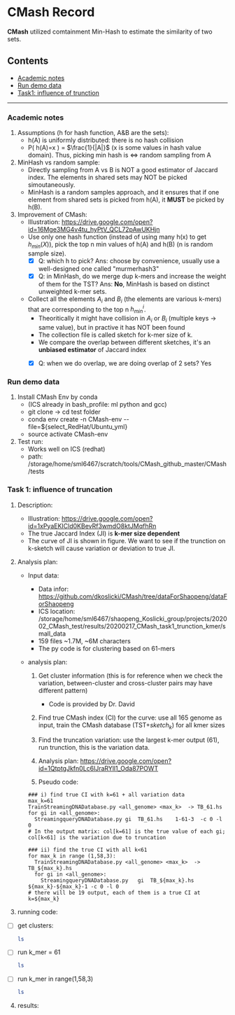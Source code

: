 # CMash Record

**CMash** utilized comtainment Min-Hash to estimate the similarity of two sets.



## **Contents**

- [Academic notes](#notes)
- [Run demo data](#demo)
- [Task1: influence of trunction](#task1)



---

### Academic notes <a name="notes"></a>

1. Assumptions (h for hash function, A&B are the sets):
   - h(A) is uniformly distributed: there is no hash collision
   - P( h(A)=x ) = $\frac{1}{|A|}$ (x is some values in hash value domain). Thus, picking min hash is <=> random sampling from A
2. MinHash vs random sample:
   - Directly sampling from A vs B is NOT a good estimator of Jaccard index. The elements in shared sets may NOT be picked simoutaneously.
   - MinHash is a random samples approach, and it ensures that if one element from shared sets is picked from h(A), it **MUST** be picked by h(B).
3. Improvement of CMash:
   - Illustration: https://drive.google.com/open?id=16Mge3MG4v4tu_hyPtV_QCL72pAwUKHjn
   - Use only one hash function (instead of using many h(x) to get $h_{min}(X)$), pick the top n min values of h(A) and h(B) (n is random sample size).
     - [x] Q: which h to pick? Ans: choose by convenience, usually use a well-designed one called "murmerhash3"
     - [x] Q: in MinHash, do we merge dup k-mers and increase the weight of them for the TST? Ans: **No**, MinHash is based on distinct unweighted k-mer sets.
   - Collect all the elements $A_i$ and $B_i$ (the elements are various k-mers) that are corresponding to the top n $h^{i}_{min}$. 
     - Theoritically it might have collision in $A_i$ or $B_i$ (multiple keys -> same value), but in practive it has NOT been found
     - The collection file is called sketch for k-mer size of k.
     - We compare the overlap between different sketches, it's an **unbiased estimator** of Jaccard index
     - [x] Q: when we do overlap, we are doing overlap of 2 sets? Yes



### Run demo data <a name="demo"></a>

1. Install CMash Env by conda
   - (ICS already in bash_profile: ml python and gcc)
   - git clone -> cd test folder
   - conda env create -n CMash-env --file=${select_RedHat/Ubuntu_yml}
   - source activate CMash-env
2. Test run:
   - Works well on ICS (redhat)
   - path: /storage/home/sml6467/scratch/tools/CMash_github_master/CMash/tests

     

### Task 1: influence of truncation <a name="task1"></a>

1. Description: 

   - Illustration: https://drive.google.com/open?id=1xPyaEKICld0KBevRf3wmdO8ktJMqfhRn
   - The true Jaccard Index (JI) is **k-mer size dependent**
   - The curve of JI is shown in figure. We want to see if the trunction on k-sketch will cause variation or deviation to true JI. 

2. Analysis plan:

   - Input data: 

     - Data infor: https://github.com/dkoslicki/CMash/tree/dataForShaopeng/dataForShaopeng
     - ICS location: /storage/home/sml6467/shaopeng_Koslicki_group/projects/202002_CMash_test/results/20200217_CMash_task1_trunction_kmer/small_data
     - 159 files ~1.7M, ~6M characters
     - The py code is for clustering based on 61-mers

   - analysis plan:

     1. Get cluster information (this is for reference when we check the variation, between-cluster and cross-cluster pairs may have different pattern)
        - Code is provided by Dr. David

     2. Find true CMash index (CI) for the curve: use all 165 genome as input, train the CMash database (TST+$sketch_k$) for all kmer sizes
     3. Find the truncation variation: use the largest k-mer output (61), run trunction, this is the variation data.
     4. Analysis plan: https://drive.google.com/open?id=1QtptgJkfn0Lc6lJraRYll1_Oda87POWT
     5. Pseudo code:

     ```
     ### i) find true CI with k=61 + all variation data
     max_k=61
     TrainStreamingDNADatabase.py <all_genome> <max_k>  -> TB_61.hs
     for gi in <all_genome>:
       StreamingqueryDNADatabase.py	gi	TB_61.hs	1-61-3	-c 0 -l 0 
     # In the output matrix: col[k=61] is the true value of each gi; col[k<61] is the variation due to truncation
       
     ### ii) find the true CI with all k<61
     for max_k in range (1,58,3):
       TrainStreamingDNADatabase.py <all_genome> <max_k>  -> TB_${max_k}.hs
       for gi in <all_genome>:
         StreamingqueryDNADatabase.py	gi	TB_${max_k}.hs	${max_k}-${max_k}-1	-c 0 -l 0 
     # there will be 19 output, each of them is a true CI at k=${max_k}
     ```

     

3. running code:

- [ ] get clusters: 

  ```bash
  ls
  ```

- [ ] run k_mer = 61

  ```bash
  ls	
  ```

- [ ] run k_mer in range(1,58,3)

  ```bash
  ls
  ```



4. results:

